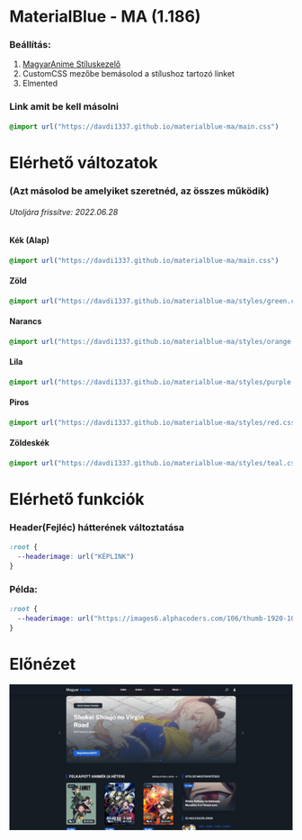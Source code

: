 # MaterialBlue - MA (1.186)

### Beállítás:
1. [MagyarAnime Stíluskezelő](https://magyaranime.hu/felhasznalo/customcss/)
2. CustomCSS mezőbe bemásolod a stílushoz tartozó linket
3. Elmented

### Link amit be kell másolni
```css
@import url("https://davdi1337.github.io/materialblue-ma/main.css")
```

# Elérhető változatok
### (Azt másolod be amelyiket szeretnéd, az összes működik)
###### Utoljára frissítve: 2022.06.28
#### Kék (Alap)
```css
@import url("https://davdi1337.github.io/materialblue-ma/main.css")
```
#### Zöld
```css
@import url("https://davdi1337.github.io/materialblue-ma/styles/green.css")
```
#### Narancs
```css
@import url("https://davdi1337.github.io/materialblue-ma/styles/orange.css")
```
#### Lila
```css
@import url("https://davdi1337.github.io/materialblue-ma/styles/purple.css")
```
#### Piros
```css
@import url("https://davdi1337.github.io/materialblue-ma/styles/red.css")
```
#### Zöldeskék
```css
@import url("https://davdi1337.github.io/materialblue-ma/styles/teal.css")
```

# Elérhető funkciók
### Header(Fejléc) hátterének változtatása
```css
:root {
  --headerimage: url("KÉPLINK")
}
```
### Példa: 
```css
:root {
  --headerimage: url("https://images6.alphacoders.com/106/thumb-1920-1061828.png");
}
```

# Előnézet
![Preview](https://github.com/davdi1337/materialblue-ma/blob/master/images/preview.jpg)

